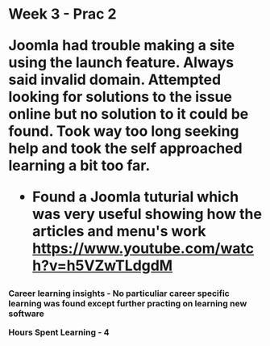 <h1>Week 3 - Prac 2

Joomla had trouble making a site using the launch feature. Always said invalid domain. Attempted looking for solutions to the issue online but no solution to it could be found. Took way too long seeking help and took the self approached learning a bit too far.
* Found a Joomla tuturial which was very useful showing how the articles and menu's work https://www.youtube.com/watch?v=h5VZwTLdgdM

<h3>Career learning insights
-
No particuliar career specific learning was found except further practing on learning new software


<b>Hours Spent Learning - 4